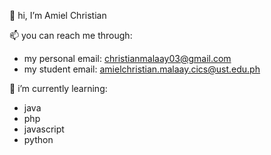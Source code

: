 👋 hi, I’m Amiel Christian

📫 you can reach me through:
  - my personal email: christianmalaay03@gmail.com
  - my student email: amielchristian.malaay.cics@ust.edu.ph

🌱 i’m currently learning:
  - java
  - php
  - javascript
  - python

<!---
- 👀 I’m interested in ...
- 🌱 I’m currently learning ...
- 💞️ I’m looking to collaborate on ...
- 📫 How to reach me ...

amielchristian/amielchristian is a ✨ special ✨ repository because its `README.md` (this file) appears on your GitHub profile.
You can click the Preview link to take a look at your changes.
--->
